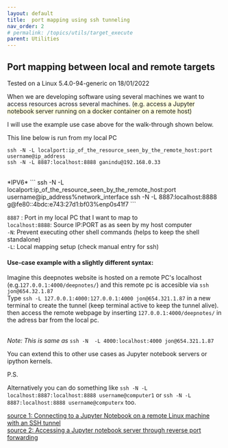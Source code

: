 ```yaml
---
layout: default
title:  port mapping using ssh tunneling
nav_order: 2 
# permalink: /topics/utils/target_execute
parent: Utilities
---
```


## Port mapping between local and remote targets
Tested on a Linux 5.4.0-94-generic on 18/01/2022

When we are developing software using several machines we want to access resources across several machines. <span style="background-color:LightYellow"> (e.g. access a Jupyter notebook server running on a docker container on a remote host) </span>

I will use the example use case above for the walk-through shown below. 

This line below is run from my local PC <br />

```
ssh -N -L localport:ip_of_the_resource_seen_by_the_remote_host:port username@ip_address
ssh -N -L 8887:localhost:8888 ganindu@192.168.0.33
```
<br />
*IPV6*
```
ssh -N -L localport:ip_of_the_resource_seen_by_the_remote_host:port username@ip_address%network_interface
ssh -N -L 8887:localhost:8888 g@fe80::4bdc:e743:27d1:bf03%enp0s41f7
```



`8887` : Port in my local PC that I want to map to <br />
`localhost:8888`: Source IP:PORT as as seen by my host computer <br />
`-N`: Prevent executing other shell commands (helps to keep the shell standalone) <br />
`-L`: Local mapping setup (check manual entry for ssh)


#### Use-case example with a slightly different syntax: <br/>
Imagine this deepnotes website is hosted on a remote PC's localhost (e.g.`127.0.0.1:4000/deepnotes/`) and this remote pc is accesible via `ssh jon@654.32.1.87` <br/>
Type `ssh -L 127.0.0.1:4000:127.0.0.1:4000 jon@654.321.1.87` in a new terminal to create the tunnel (keep terminal active to keep the tunnel alive).<br/> then access the remote webpage by inserting `127.0.0.1:4000/deepnotes/` in the adress bar from the local pc. <br/> <br/>

*Note: This is same as* `ssh -N  -L 4000:localhost:4000 jon@654.321.1.87`

You can extend this to other use cases as Jupyter notebook servers or ipython kernels.



P.S. 

Alternatively you can do something like `ssh -N -L localhost:8887:localhost:8888 username@computer1` or `ssh -N -L 8887:localhost:8888 username@computerx` too.



[source 1: Connecting to a Jupyter Notebook on a remote Linux machine with an SSH tunnel](https://towardsdatascience.com/connecting-to-a-jupyter-notebook-on-a-remote-linux-machine-277cef04abb7) <br />
[source 2: Accessing a Jupyter notebook server through reverse port forwarding](https://michaelgoerz.net/notes/accessing-a-jupyter-notebook-server-through-reverse-port-forwarding.html)




